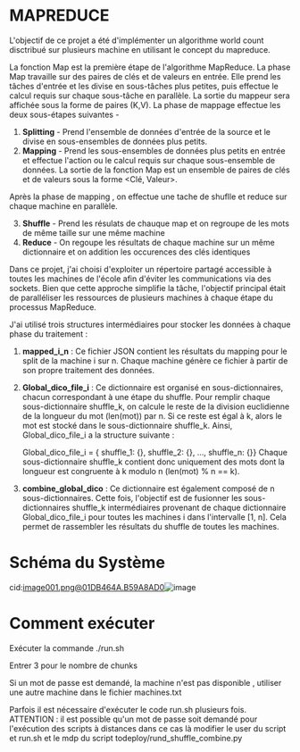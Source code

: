# MAPREDUCE

L'objectif de ce projet a été d'implémenter un algorithme world count disctribué sur plusieurs machine en utilisant le concept du mapreduce.

La fonction Map est la première étape de l'algorithme MapReduce. La phase Map travaille sur des paires de clés et de valeurs en entrée. Elle prend les tâches d'entrée et les divise en sous-tâches plus petites, puis effectue le calcul requis sur chaque sous-tâche en parallèle. La sortie du mappeur sera affichée sous la forme de paires (K,V). La phase de mappage effectue les deux sous-étapes suivantes -
1. **Splitting** - Prend l'ensemble de données d'entrée de la source et le divise en sous-ensembles de données plus petits.
2. **Mapping** - Prend les sous-ensembles de données plus petits en entrée et effectue l'action ou le calcul requis sur chaque sous-ensemble de données.
La sortie de la fonction Map est un ensemble de paires de clés et de valeurs sous la forme <Clé, Valeur>.

Après la phase de mapping , on effectue une tache de shuflle et reduce sur chaque machine en parallèle.

3. **Shuffle** - Prend les résulats de chauque map et on regroupe de les mots de même taille sur une même machine
4. **Reduce** - On regoupe les résultats de chaque machine sur un même dictionnaire et on addition les occurences des clés identiques

Dans ce projet, j'ai choisi d'exploiter un répertoire partagé accessible à toutes les machines de l'école afin d'éviter les communications via des sockets. Bien que cette approche simplifie la tâche, l'objectif principal était de paralléliser les ressources de plusieurs machines à chaque étape du processus MapReduce.



J'ai utilisé trois structures intermédiaires pour stocker les données à chaque phase du traitement :

1. **mapped_i_n** : Ce fichier JSON contient les résultats du mapping pour le split de la machine i sur n. Chaque machine génère ce fichier à partir de son propre traitement des données.

2. **Global_dico_file_i** : Ce dictionnaire est organisé en sous-dictionnaires, chacun correspondant à une étape du shuffle. Pour remplir chaque sous-dictionnaire shuffle_k, on calcule le reste de la division euclidienne de la longueur du mot (len(mot)) par n. Si ce reste est égal à k, alors le mot est stocké dans le sous-dictionnaire shuffle_k. Ainsi, Global_dico_file_i a la structure suivante :

   Global_dico_file_i = { shuffle_1: {}, shuffle_2: {}, ..., shuffle_n: {}}
   Chaque sous-dictionnaire shuffle_k contient donc uniquement des mots dont la longueur est congruente à k modulo n (len(mot) % n == k).

4. **combine_global_dico** : Ce dictionnaire est également composé de n sous-dictionnaires. Cette fois, l'objectif est de fusionner les sous-dictionnaires shuffle_k intermédiaires provenant de chaque dictionnaire Global_dico_file_i pour toutes les machines i dans l'intervalle [1, n]. Cela permet de rassembler les résultats du shuffle de toutes les machines.

# Schéma du Système

cid:image001.png@01DB464A.B59A8AD0![image](https://github.com/user-attachments/assets/f1d6fcb9-d779-43ab-a8fb-896e56cde352)


# Comment exécuter 
Exécuter la commande ./run.sh

Entrer 3 pour le nombre de chunks

Si un mot de passe est demandé, la machine n'est pas disponible , utiliser une autre machine dans le fichier machines.txt

Parfois il est nécessaire d'exécuter le code run.sh plusieurs fois. ATTENTION : il est possible qu'un mot de passe soit demandé pour l'exécution des scripts à distances dans ce cas là modifier le user du script et run.sh et le mdp du script todeploy/rund_shuffle_combine.py


